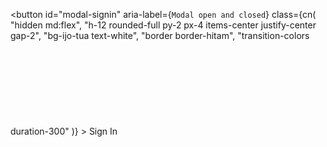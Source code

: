 <button
          id="modal-signin"
          aria-label={`Modal open and closed`}
          class={cn(
            "hidden md:flex",
            "h-12 rounded-full py-2 px-4 items-center justify-center gap-2",
            "bg-ijo-tua text-white",
            "border border-hitam",
            "transition-colors duration-300"
          )}
        >
          <span class="hidden md:flex">Sign In</span>
          <svg class="w-5">
            <use href="/ui.svg#link"></use>
          </svg>
        </button>